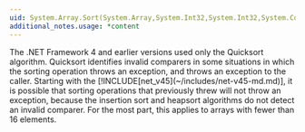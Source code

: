 ```yaml
---
uid: System.Array.Sort(System.Array,System.Int32,System.Int32,System.Collections.IComparer)
additional_notes.usage: *content
---
```


<p>The .NET Framework 4 and earlier versions used only the Quicksort algorithm. Quicksort identifies invalid comparers in some situations in which the sorting operation throws an <xref href="System.IndexOutOfRangeException"></xref> exception, and throws an <xref href="System.ArgumentException"></xref> exception to the caller. Starting with the [!INCLUDE[net_v45](~/includes/net-v45-md.md)], it is possible that sorting operations that previously threw <xref href="System.ArgumentException"></xref> will not throw an exception, because the insertion sort and heapsort algorithms do not detect an invalid comparer. For the most part, this applies to arrays with fewer than 16 elements.</p>


